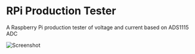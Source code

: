 # RPi Production Tester

A Raspberry Pi production tester of voltage and current based on ADS1115 ADC

![Screenshot](https://i.imgur.com/aLzs6mS.png)
